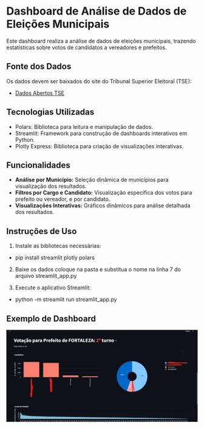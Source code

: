 # Dashboard de Análise de Dados de Eleições Municipais

Este dashboard realiza a análise de dados de eleições municipais, trazendo estatísticas sobre votos de candidatos a vereadores e prefeitos.

## Fonte dos Dados

Os dados devem ser baixados do site do Tribunal Superior Eleitoral (TSE):
- [Dados Abertos TSE](https://dadosabertos.tse.jus.br/dataset//resultados-{ano})

## Tecnologias Utilizadas

- Polars:  Biblioteca para leitura e manipulação de dados.
- Streamlit: Framework para construção de dashboards interativos em Python.
- Plotly Express: Biblioteca para criação de visualizações interativas.

## Funcionalidades

- **Análise por Município:** Seleção dinâmica de municípios para visualização dos resultados.
- **Filtros por Cargo e Candidato:** Visualização específica dos votos para prefeito ou vereador, e por candidato.
- **Visualizações Interativas:** Gráficos dinâmicos para análise detalhada dos resultados.

## Instruções de Uso

1. Instale as bibliotecas necessárias:
 - pip install streamlit plotly polars

2. Baixe os dados coloque na pasta e substitua o nome na linha 7 do arquivo streamlit_app.py
 
3. Execute o aplicativo Streamlit:
- python -m streamlit run streamlit_app.py


## Exemplo de Dashboard
![Dashboard](./example_dash.png)

